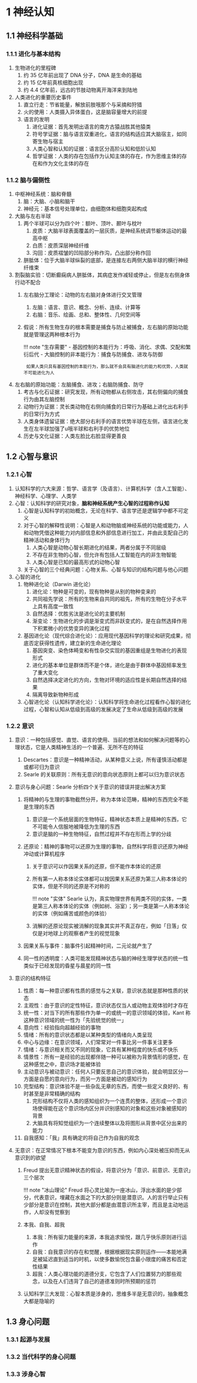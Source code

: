 # 1 神经认知

## 1.1 神经科学基础
### 1.1.1 进化与基本结构
1. 生物进化的里程碑
    1. 约 $35$ 亿年前出现了 $\text{DNA}$ 分子，$\text{DNA}$ 是生命的基础
    2. 约 $15$ 亿年前真核细胞出现
    3. 约 $4.4$ 亿年前，远古的节肢动物离开海洋来到陆地
2. 人类进化的重要历史事件
    1. 直立行走：节省能量，解放前肢哦那个与采摘和狩猎
    2. 火的使用：人类摄入异体蛋白，这是脑容量增大的前提
    3. 语言的发明
        1. 进化证据：首先发明出语言的南方古猿战胜其他猿类
        2. 符号学证据：脑与语言双重进化，语言的结构适应其大脑宿主，如同寄生物与宿主
        3. 人类心智和认知的证据：语言区分高阶认知和低阶认知
        4. 哲学证据：人类的存在包括作为认知主体的存在，作为思维主体的存在和作为文化主体的存在

### 1.1.2 脑与偏侧性
1. 中枢神经系统：脑和脊髓
    1. 脑：大脑、小脑和脑干
    2. 神经元：基本信号处理单位，由细胞体和细胞突起构成
2. 大脑与左右半球
    1. 两个半球可以分为四个叶：额叶、顶叶、颞叶与枕叶
        1. 皮质：大脑半球表面覆盖的一层灰质，是神经系统调节躯体运动的最高中枢
        2. 白质：皮质深层神经纤维
        3. 沟回：皮质褶皱的凹陷部分称作沟，凸出部分称作回
    2. 胼胝体：位于大脑半球纵裂的底部，是连接左右两侧大脑半球的横行神经纤维束
3. 割裂脑实验：切断癫痫病人胼胝体，其病症发作减轻或停止，但是左右侧身体行动不配合
    1. 左右脑分工理论：动物的左右脑对身体进行交叉管理
        1. 左脑：语言、意识、概念、分析、连续、计算等
        2. 右脑：音乐、绘画、总和、整体性、几何空间等
    2. 假说：所有生物生存的根本需要是捕食与防止被捕食，左右脑的原始功能就是管理这两种根本行为

        !!! note "生存需要"
            - 基因控制的本能行为：呼吸、消化、求偶、交配和繁衍后代
            - 大脑控制的非本能行为：捕食与防捕食、进攻与防御

            如果人类只具有基因控制的本能行为，那么就不会具有脑进化的能力和优势，人类就不可能进化为人

4. 左右脑的原始功能：左脑捕食、进攻；右脑防捕食、防守
    1. 考古与化石证据：研究发现，所有动物都从右侧攻击，其右侧偏向的捕食行为由其左脑控制
    2. 动物行为证据：灵长类动物在右侧向捕食的日常行为基础上进化出右利手的日常行为方式
    3. 人类身体遗留证据：绝大部分右利手的语言优势半球在左侧，语言进化发生在左半球加强了u哦半球和右利手的优势地位
    4. 历史与文化证据：人类左脸比右脸显得更善良

## 1.2 心智与意识
### 1.2.1 心智
1. 认知科学的六大来源：哲学、语言学（及语言）、计算机科学（含人工智能）、神经科学、心理学、人类学
2. 心智：认知科学的研究对象，**脑和神经系统产生心智的过程称作认知**
    1. 心智是认知科学的初始概念，无论在科学、语言学还是逻辑学中都不可定义
    2. 对于心智的解释性说明：心智是人和动物脑或神经系统的功能或能力，人和动物凭借这种能力对内部信息和外部信息进行加工，并由此支配自己的精神活动和身体行为
        1. 人类心智是动物心智长期进化的结果，两者分属于不同层级
        2. 不存在非生物的心智，但允许有包括人工智能在内的非生物智能
        3. 人类心智是已知的最高形式的动物心智
    3. 关于心智的三个经典问题：心物关系、心智与知识的结构问题与他心问题
3. 心智的进化
    1. 物种进化论（$\text{Darwin}$ 进化论）
        1. 进化论：物种是可变的，现有物种是从别的物种变来的
        2. 共同祖先学说：所有的生物来自共同的祖先，所有的生物在分子水平上具有高度一致性
        3. 自然选择：优胜劣汰是进化论的主要机制
        4. 渐变论：生物进化的步调是渐变式而非跃变式的，是在自然选择作用下积累微小的优势变异的演化过程
    2. 基因进化论（现代综合进化论）：应用现代基因科学的理论和研究成果，彻底否定获得性遗传，建立新的生命进化理论
        1. 基因突变、染色体畸变和有性杂交实现的基因重组是生物进化的表现形式
        2. 进化的基本单位是群体而不是个体，进化是由于群体中基因频率发生了重大变化
        3. 自然选择决定进化的方向，生物对环境的适应性是长期自然选择的结果
        4. 隔离导致新物种形成
    3. 心智进化论（认知科学进化论）：认知科学将生命进化过程看作心智的进化过程，心智和认知从低级到高级的发展决定了生命从低级到高级的发展

### 1.2.2 意识
1. 意识：一种包括感觉、直觉、语言的使用、当前的想法和如何解决问题等的心理状态，它是人类精神生活的一个普遍、无所不在的特征
    1. $\text{Descartes}$：意识是一种精神活动，从某种意义上说，所有谨慎活动都是或都可归为意识
    2. $\text{Searle}$ 的关联原则：所有无意识的意向状态原则上都可以归为意识状态
2. 意识与身心问题：$\text{Searle}$ 分析四个关于意识的错误并提出解决方案
    1. 将精神的与生理的事物截然分开，称为本体论范畴，精神的东西完全不能是生理的东西
        1. 意识是一个系统层面的生物特征，精神状态本质上是精神的东西，它不可能令人信服地被降低为生理的东西
        2. 意识是脑的一种生物特征，自然过程并不存在形而上学的分歧
    2. 还原论：精神的事物可以还原为生理的事物，自然科学将意识还原为神经冲动或计算机程序
        1. 关于意识可以作因果关系的还原，但不能作本体论的还原
        2. 所有第一人称本体论实体都可以按因果关系还原为第三人称本体论的实体，但是不同的还原是不对称的

            !!! note "实体"
                $\text{Searle}$ 认为，真实物理世界有两类不同的实体，一类是第三人称本体论的实体（例如树、浴室）；另一类是第一人称本体论的实体（例如痛苦或颜色的体验）
        
        3. 消解的还原论现实被消解的现象其实并不真正存在，例如「日落」仅仅是对地球上的观察者产生的视觉现象

    3. 因果关系与事件：脑事件引起精神时间，二元论就产生了
    4. 同一性的透明度：人类可能发现精神状态与脑的神经生理学状态的统一性类似于已经发现的昏星与晨星的同一性

3. 意识的结构特征
    1. 性质：每一种意识都有性质的感觉与之关联，意识状态就是那种性质的状态
    2. 主观性：由于意识的定性特征，意识状态仅当人或动物主观体验时才存在
    3. 统一性：对当下的所有那些作为单一的或统一的意识领域的体验，$\text{Kant}$ 称这种意识领域的统一性为「先验统觉的统一」
    4. 意向性：经验指向超越经验的事物
    5. 情绪：所有的意识状态都是以某种类型的情绪向人类呈现
    6. 中心与边缘：在意识领域，人们常常对一件事比另一件事关注更多
    7. 情绪：与意识相关而又不同的现象，它具有某种程度的快乐或不快乐
    8. 情景性：所有一是经验的出现都伴随一种可以被称为背景情形的感觉，在这种感觉之中，意识场才能被体验
    9. 主动意识与被动意识：任何人只要反思自己的意识体验，就会明显区分一方面是自愿的意向行为，而另一方面是被动的感知行为
    10. 完型结构：意识体验不是一些杂乱无章的东西，而使一些定义良好的、有时甚至是非常精确的结构
        1. 完形结构不仅将人类的感知组织为一个连贯的整体，还形成一个意识场使得能在这个意识场内区分并识别感知的对象和这些对象被感知的背景
        2. 大脑具有将知觉组织为一个连续整体以及将图形从背景中区分出来的能力
    11. 自我感知：「我」具有确定的将自己作为自我的观念
4. 无意识：在正常情况下根本不能变为意识的东西，例如内心深处被压抑而无从意识到的欲望
    1. $\text{Freud}$ 提出无意识精神状态的假设，将意识分为「意识、前意识、无意识」三个层次

        !!! note "冰山理论"
            $\text{Freud}$ 将心灵比喻为一座冰山，浮出水面的是少部分，代表意识，埋藏在水面之下的大部分则是潜意识。人的言行举止只有少部分是意识在控制，其他大部分都是由潜意识所主宰，而且是主动地运作，人却没有觉察到

    2. 本我、自我、超我
        1. 本我：所有驱力能量的来源，本我追求愉悦，跟几乎快乐原则进行运作
        2. 自我：自我意识的存在和觉醒，根据根据现实原则运作——本能地满足被延迟直到适当的时机，以使多数愉悦包含最小限度的痛苦和否定性结果
        3. 超我：人类心理功能的道德分支，它包含了人们位置努力的那些观念，以及在人们违背了自己的道德准则时所预期的惩罚
    3. 认知科学三大发现：心智本质是涉身的，思维多半是无意识的，抽象概念大都是隐喻的

## 1.3 身心问题
### 1.3.1 起源与发展

### 1.3.2 当代科学的身心问题

### 1.3.3 涉身心智
